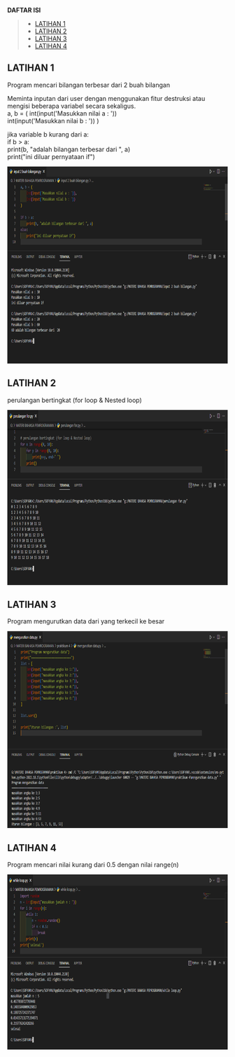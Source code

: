 **DAFTAR ISI**
> - [LATIHAN 1](##-LATIHAN-1)
> - [LATIHAN 2](##-LATIHAN-2)
> - [LATIHAN 3](##-LATIHAN-3)
> - [LATIHAN 4](##-LATIHAN-4)


## LATIHAN 1
Program mencari bilangan terbesar dari 2 buah bilangan

Meminta inputan dari user dengan menggunakan fitur destruksi atau mengisi beberapa variabel secara sekaligus. <br>
a, b = (
    int(input('Masukkan nilai a : '))<br>
    int(input('Masukkan nilai b : '))
)

jika variable b kurang dari a: <br>
if b > a:<br>
    print(b, "adalah bilangan terbesar dari ", a)<br>
print("ini diluar pernyataan if")

<img src="img/latihan1.PNG" alt="Flowchart" width="800" height="450">

## LATIHAN 2
perulangan bertingkat (for loop & Nested loop)

<img src="img/latihan2.PNG" alt="Flowchart" width="800" height="400">

## LATIHAN 3
Program mengurutkan data dari yang terkecil ke besar

<img src="img/latihan3.PNG" alt="Flowchart" width="800" height="450">

## LATIHAN 4
Program mencari nilai kurang dari 0.5 dengan nilai range(n)

<img src="img/latihan4.PNG" alt="Flowchart" width="800" height="400">